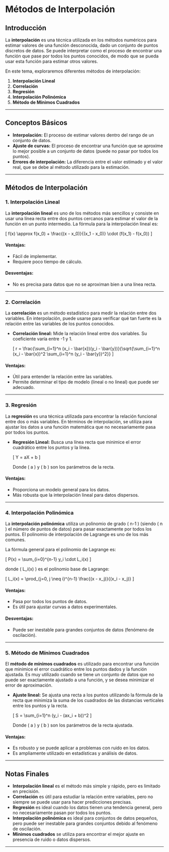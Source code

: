 # **Métodos de Interpolación**

## **Introducción**

La **interpolación** es una técnica utilizada en los métodos numéricos para estimar valores de una función desconocida, dado un conjunto de puntos discretos de datos. Se puede interpretar como el proceso de encontrar una función que pase por todos los puntos conocidos, de modo que se pueda usar esta función para estimar otros valores.

En este tema, exploraremos diferentes métodos de interpolación:

1. **Interpolación Lineal**
2. **Correlación**
3. **Regresión**
4. **Interpolación Polinómica**
5. **Método de Mínimos Cuadrados**

---

## **Conceptos Básicos**

- **Interpolación:** El proceso de estimar valores dentro del rango de un conjunto de datos.
- **Ajuste de curvas:** El proceso de encontrar una función que se aproxime lo mejor posible a un conjunto de datos (puede no pasar por todos los puntos).
- **Errores de interpolación:** La diferencia entre el valor estimado y el valor real, que se debe al método utilizado para la estimación.

---

## **Métodos de Interpolación**

### **1. Interpolación Lineal**

La **interpolación lineal** es uno de los métodos más sencillos y consiste en usar una línea recta entre dos puntos cercanos para estimar el valor de la función en un punto intermedio. La fórmula para la interpolación lineal es:

\[
f(x) \approx f(x_0) + \frac{(x - x_0)}{(x_1 - x_0)} \cdot (f(x_1) - f(x_0))
\]

#### **Ventajas:**
- Fácil de implementar.
- Requiere poco tiempo de cálculo.

#### **Desventajas:**
- No es precisa para datos que no se aproximan bien a una línea recta.

---

### **2. Correlación**

La **correlación** es un método estadístico para medir la relación entre dos variables. En interpolación, puede usarse para verificar qué tan fuerte es la relación entre las variables de los puntos conocidos.

- **Correlación lineal:** Mide la relación lineal entre dos variables. Su coeficiente varía entre -1 y 1.
  
  \[
  r = \frac{\sum_{i=1}^n (x_i - \bar{x})(y_i - \bar{y})}{\sqrt{\sum_{i=1}^n (x_i - \bar{x})^2 \sum_{i=1}^n (y_i - \bar{y})^2}}
  \]

#### **Ventajas:**
- Útil para entender la relación entre las variables.
- Permite determinar el tipo de modelo (lineal o no lineal) que puede ser adecuado.

---

### **3. Regresión**

La **regresión** es una técnica utilizada para encontrar la relación funcional entre dos o más variables. En términos de interpolación, se utiliza para ajustar los datos a una función matemática que no necesariamente pasa por todos los puntos.

- **Regresión Lineal:** Busca una línea recta que minimice el error cuadrático entre los puntos y la línea.
  
  \[
  Y = aX + b
  \]

  Donde \( a \) y \( b \) son los parámetros de la recta.

#### **Ventajas:**
- Proporciona un modelo general para los datos.
- Más robusta que la interpolación lineal para datos dispersos.

---

### **4. Interpolación Polinómica**

La **interpolación polinómica** utiliza un polinomio de grado \( n-1 \) (siendo \( n \) el número de puntos de datos) para pasar exactamente por todos los puntos. El polinomio de interpolación de Lagrange es uno de los más comunes.

La fórmula general para el polinomio de Lagrange es:

\[
P(x) = \sum_{i=0}^{n-1} y_i \cdot L_i(x)
\]

donde \( L_i(x) \) es el polinomio base de Lagrange:

\[
L_i(x) = \prod_{j=0, j \neq i}^{n-1} \frac{(x - x_j)}{(x_i - x_j)}
\]

#### **Ventajas:**
- Pasa por todos los puntos de datos.
- Es útil para ajustar curvas a datos experimentales.

#### **Desventajas:**
- Puede ser inestable para grandes conjuntos de datos (fenómeno de oscilación).

---

### **5. Método de Mínimos Cuadrados**

El **método de mínimos cuadrados** es utilizado para encontrar una función que minimice el error cuadrático entre los puntos dados y la función ajustada. Es muy utilizado cuando se tiene un conjunto de datos que no puede ser exactamente ajustado a una función, y se desea minimizar el error de aproximación.

- **Ajuste lineal:** Se ajusta una recta a los puntos utilizando la fórmula de la recta que minimiza la suma de los cuadrados de las distancias verticales entre los puntos y la recta.
  
  \[
  S = \sum_{i=1}^n (y_i - (ax_i + b))^2
  \]

  Donde \( a \) y \( b \) son los parámetros de la recta ajustada.

#### **Ventajas:**
- Es robusto y se puede aplicar a problemas con ruido en los datos.
- Es ampliamente utilizado en estadísticas y análisis de datos.

---

## **Notas Finales**
- **Interpolación lineal** es el método más simple y rápido, pero es limitado en precisión.
- **Correlación** es útil para estudiar la relación entre variables, pero no siempre se puede usar para hacer predicciones precisas.
- **Regresión** es ideal cuando los datos tienen una tendencia general, pero no necesariamente pasan por todos los puntos.
- **Interpolación polinómica** es ideal para conjuntos de datos pequeños, pero puede ser inestable para grandes conjuntos debido al fenómeno de oscilación.
- **Mínimos cuadrados** se utiliza para encontrar el mejor ajuste en presencia de ruido o datos dispersos.

---
